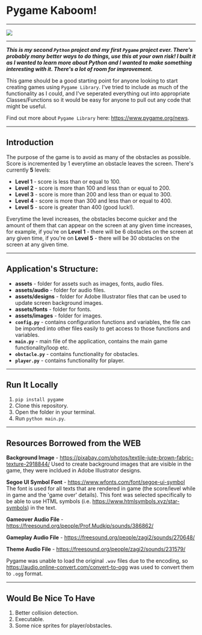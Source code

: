 # Pygame Kaboom!

---

![](assets/images/game-preview.gif)

---

***This is my second `Python` project and my first `Pygame` project ever. There's probably many better ways to do things, use this at your own risk! I built it as I wanted to learn more about Python and I wanted to make something interesting with it. There's a lot of room for improvement.***

This game should be a good starting point for anyone looking to start creating games using `Pygame Library`. I've tried to include as much of the functionality as I could, and I've seperated everything out into appropriate Classes/Functions so it would be easy for anyone to pull out any code that might be useful.

Find out more about `Pygame Library` here: https://www.pygame.org/news.

---

## Introduction

The purpose of the game is to avoid as many of the obstacles as possible. Score is incremented by 1 everytime an obstacle leaves the screen. There's currently **5** levels:

- **Level 1** - score is less than or equal to 100.
- **Level 2** - score is more than 100 and less than or equal to 200.
- **Level 3** - score is more than 200 and less than or equal to 300.
- **Level 4** - score is more than 300 and less than or equal to 400.
- **Level 5** - score is greater than 400 (good luck!).

Everytime the level increases, the obstacles become quicker and the amount of them that can appear on the screen at any given time increases, for example, if you're on **Level 1** - there will be 6 obstacles on the screen at any given time, if you're on **Level 5** - there will be 30 obstacles on the screen at any given time.

---

## Application's Structure:

- **assets** - folder for assets such as images, fonts, audio files.
- **assets/audio** - folder for audio files.
- **assets/designs** - folder for Adobe Illustrator files that can be used to update screen background images.
- **assets/fonts** - folder for fonts.
- **assets/images** - folder for images.
- **`config.py`** - contains configuration functions and variables, the file can be imported into other files easily to get access to those functions and variables.
- **`main.py`** - main file of the application, contains the main game functionality/loop etc.
- **`obstacle.py`** - contains functionality for obstacles.
- **`player.py`** - contains functionality for player.

---

## Run It Locally
1. `pip install pygame`
2. Clone this repository.
3. Open the folder in your terminal.
4. Run `python main.py`.

---

## Resources Borrowed from the WEB
**Background Image** - https://pixabay.com/photos/textile-jute-brown-fabric-texture-2918844/
Used to create background images that are visible in the game, they were incldued  in Adobe Illustrator designs.

**Segoe UI Symbol Font** - https://www.wfonts.com/font/segoe-ui-symbol
The font is used for all texts that are rendered in game (the score/level while in game and the 'game over' details). This font was selected specifically to be able to use HTML symbols (i.e. https://www.htmlsymbols.xyz/star-symbols) in the text.

**Gameover Audio File** - https://freesound.org/people/Prof.Mudkip/sounds/386862/

**Gameplay Audio File** - https://freesound.org/people/zagi2/sounds/270648/

**Theme Audio File** - https://freesound.org/people/zagi2/sounds/231579/

Pygame was unable to load the original `.wav` files due to the encoding, so https://audio.online-convert.com/convert-to-ogg was used to convert them to `.ogg` format.

---

## Would Be Nice To Have
1. Better collision detection.
2. Executable.
3. Some nice sprites for player/obstacles.
